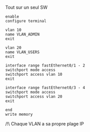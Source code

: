 Tout sur un seul SW

```
enable
configure terminal

vlan 10
name VLAN_ADMIN
exit

vlan 20
name VLAN_USERS
exit

interface range fastEthernet0/1 - 2
switchport mode access
switchport access vlan 10
exit

interface range fastEthernet0/3 - 4
switchport mode access
switchport access vlan 20
exit

end
write memory
```

/!\ Chaque VLAN a sa propre plage IP



